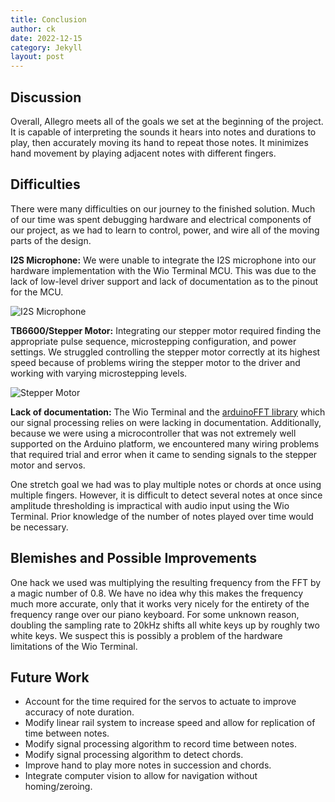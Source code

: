 ```yaml
---
title: Conclusion
author: ck
date: 2022-12-15
category: Jekyll
layout: post
---
```


## Discussion

Overall, Allegro meets all of the goals we set at the beginning of the project. It is capable of interpreting the sounds it hears into notes and durations to play, then accurately moving its hand to repeat those notes. It minimizes hand movement by playing adjacent notes with different fingers.

## Difficulties

There were many difficulties on our journey to the finished solution. Much of our time was spent debugging hardware and electrical components of our project, as we had to learn to control, power, and wire all of the moving parts of the design.

**I2S Microphone:** We were unable to integrate the I2S microphone into our hardware implementation with the Wio Terminal MCU. This was due to the lack of low-level driver support and lack of documentation as to the pinout for the MCU.

![I2S Microphone](https://i.imgur.com/EVkyXqI.jpeg)

**TB6600/Stepper Motor:** Integrating our stepper motor required finding the appropriate pulse sequence, microstepping configuration, and power settings. We struggled controlling the stepper motor correctly at its highest speed because of problems wiring the stepper motor to the driver and working with varying microstepping levels.

![Stepper Motor](https://i.imgur.com/bhtPxal.jpeg)

**Lack of documentation:** The Wio Terminal and the [arduinoFFT library](https://www.arduino.cc/reference/en/libraries/arduinofft/) which our signal processing relies on were lacking in documentation. Additionally, because we were using a microcontroller that was not extremely well supported on the Arduino platform, we encountered many wiring problems that required trial and error when it came to sending signals to the stepper motor and servos.

One stretch goal we had was to play multiple notes or chords at once using multiple fingers. However, it is difficult to detect several notes at once since amplitude thresholding is impractical with audio input using the Wio Terminal. Prior knowledge of the number of notes played over time would be necessary.

## Blemishes and Possible Improvements

One hack we used was multiplying the resulting frequency from the FFT by a magic number of 0.8. We have no idea why this makes the frequency much more accurate, only that it works very nicely for the entirety of the frequency range over our piano keyboard. For some unknown reason, doubling the sampling rate to 20kHz shifts all white keys up by roughly two white keys. We suspect this is possibly a problem of the hardware limitations of the Wio Terminal.

## Future Work

- Account for the time required for the servos to actuate to improve accuracy of note duration.
- Modify linear rail system to increase speed and allow for replication of time between notes.
- Modify signal processing algorithm to record time between notes.
- Modify signal processing algorithm to detect chords.
- Improve hand to play more notes in succession and chords.
- Integrate computer vision to allow for navigation without homing/zeroing.
